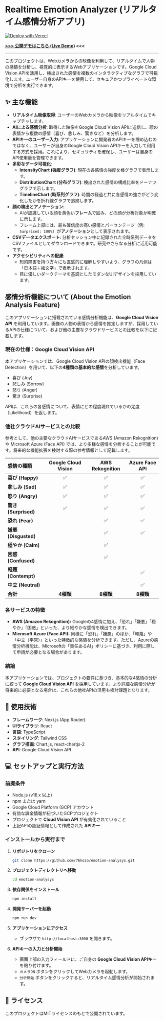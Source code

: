# Realtime Emotion Analyzer (リアルタイム感情分析アプリ)

[![Deploy with Vercel](https://vercel.com/button)](https://emotion-analysys.vercel.app/)

**[>>> 公開デモはこちら (Live Demo)](https://emotion-analysys.vercel.app/) <<<**

---

このプロジェクトは、Webカメラからの映像を利用して、リアルタイムで人物の感情を分析し、視覚的に表示するWebアプリケーションです。Google Cloud Vision APIを活用し、検出された感情を複数のインタラクティブなグラフで可視化します。ユーザー自身のAPIキーを使用して、セキュアかつプライベートな環境で分析を実行できます。

## ✨ 主な機能

-   **リアルタイム映像取得**: ユーザーのWebカメラから映像をリアルタイムでキャプチャします。
-   **AIによる感情分析**: 取得した映像をGoogle Cloud Vision APIに送信し、顔の表情から複数の感情（喜び、悲しみ、驚きなど）を分析します。
-   **APIキーのユーザー入力**: アプリケーションに開発者のAPIキーを埋め込むのではなく、ユーザーが自身のGoogle Cloud Vision APIキーを入力して利用する方式を採用。これにより、セキュリティを確保し、ユーザーは自身のAPI使用量を管理できます。
-   **多彩なデータ可視化**:
    -   **IntensityChart (強度グラフ)**: 現在の各感情の強度を棒グラフで表示します。
    -   **DistributionChart (分布グラフ)**: 検出された感情の構成比率をドーナツグラフで示します。
    -   **TimelineChart (時系列グラフ)**: 時間の経過と共に各感情の強さがどう変化したかを折れ線グラフで追跡します。
-   **顔の検出とアノテーション**:
    -   AIが認識している顔を黄色い**フレーム**で囲み、どの顔が分析対象か明確に示します。
    -   フレーム上部には、最も確信度の高い感情とパーセンテージ（例: `Surprised: 100%`）が**アノテーション**として表示されます。
-   **CSVデータエクスポート**: 分析セッション中に記録された全時系列データをCSVファイルとしてダウンロードできます。研究やさらなる分析に活用可能です。
-   **アクセシビリティへの配慮**:
    -   知的障害を持つ方々にも直感的に理解しやすいよう、グラフの凡例は「日本語＋絵文字」で表示されます。
    -   目に優しいダークテーマを基調としたモダンなUIデザインを採用しています。

## 感情分析機能について (About the Emotion Analysis Feature)

このアプリケーションに搭載されている感情分析機能は、**Google Cloud Vision API** を利用しています。画像の人物の表情から感情を推定しますが、採用しているAPIの仕様について、および他の主要なクラウドサービスとの比較を以下に記載します。

### 現在の仕様：Google Cloud Vision API

本アプリケーションでは、Google Cloud Vision APIの顔検出機能（Face Detection）を用いて、以下の**4種類の基本的な感情**を分析しています。

*   喜び (Joy)
*   悲しみ (Sorrow)
*   怒り (Anger)
*   驚き (Surprise)

APIは、これらの各感情について、表情にどの程度現れているかの尤度（Likelihood）を返します。

### 他社クラウドAIサービスとの比較

参考として、他の主要なクラウドAIサービスであるAWS (Amazon Rekognition) や Microsoft Azure (Face API) では、より多様な感情を分析することが可能です。将来的な機能拡張を検討する際の参考情報として記載します。

| 感情の種類          | Google Cloud Vision | AWS Rekognition | Azure Face API |
| :------------------ | :-----------------: | :-------------: | :------------: |
| **喜び (Happy)**    |          ✅          |        ✅        |       ✅        |
| **悲しみ (Sad)**    |          ✅          |        ✅        |       ✅        |
| **怒り (Angry)**    |          ✅          |        ✅        |       ✅        |
| **驚き (Surprised)**|          ✅          |        ✅        |       ✅        |
| **恐れ (Fear)**     |                     |        ✅        |       ✅        |
| **嫌悪 (Disgusted)**|                     |        ✅        |       ✅        |
| **穏やか (Calm)**   |                     |        ✅        |                |
| **困惑 (Confused)** |                     |        ✅        |                |
| **軽蔑 (Contempt)** |                     |                 |       ✅        |
| **中立 (Neutral)**  |                     |                 |       ✅        |
| **合計**            |      **4種類**      |    **8種類**    |    **8種類**   |

### 各サービスの特徴

*   **AWS (Amazon Rekognition):** Googleの4感情に加え、「恐れ」「嫌悪」「穏やか」「困惑」といった、より細やかな感情を検出できます。
*   **Microsoft Azure (Face API):** 同様に「恐れ」「嫌悪」のほか、「軽蔑」や「中立（平常）」といった特徴的な感情を分析できます。ただし、Azureの感情分析機能は、Microsoftの「責任あるAI」ポリシーに基づき、利用に際して申請が必要となる場合があります。

### 結論

本アプリケーションでは、プロジェクトの要件に基づき、基本的な4感情の分析に絞って **Google Cloud Vision API** を採用しています。より詳細な感情分析が将来的に必要となる場合は、これらの他社APIの活用も検討課題となります。

## 🚀 使用技術

-   **フレームワーク**: Next.js (App Router)
-   **UIライブラリ**: React
-   **言語**: TypeScript
-   **スタイリング**: Tailwind CSS
-   **グラフ描画**: Chart.js, react-chartjs-2
-   **API**: Google Cloud Vision API

## 💻 セットアップと実行方法

### 前提条件

-   Node.js (v18.x 以上)
-   npm または yarn
-   Google Cloud Platform (GCP) アカウント
-   有効な課金情報が紐づいたGCPプロジェクト
-   プロジェクトで **Cloud Vision API** が有効化されていること
-   上記APIの認証情報として作成された **APIキー**

### インストールから実行まで

1.  **リポジトリをクローン**
    ```bash
    git clone https://github.com/76kozo/emotion-analysys.git
    ```

2.  **プロジェクトディレクトリへ移動**
    ```bash
    cd emotion-analysys
    ```

3.  **依存関係をインストール**
    ```bash
    npm install
    ```

4.  **開発サーバーを起動**
    ```bash
    npm run dev
    ```

5.  **アプリケーションにアクセス**
    -   ブラウザで `http://localhost:3000` を開きます。

6.  **APIキーの入力と分析開始**
    -   画面上部の入力フィールドに、ご自身の **Google Cloud Vision APIキー** を貼り付けます。
    -   `カメラON` ボタンをクリックしてWebカメラを起動します。
    -   `分析開始` ボタンをクリックすると、リアルタイム感情分析が開始されます。

## 📄 ライセンス

このプロジェクトはMITライセンスのもとで公開されています。 